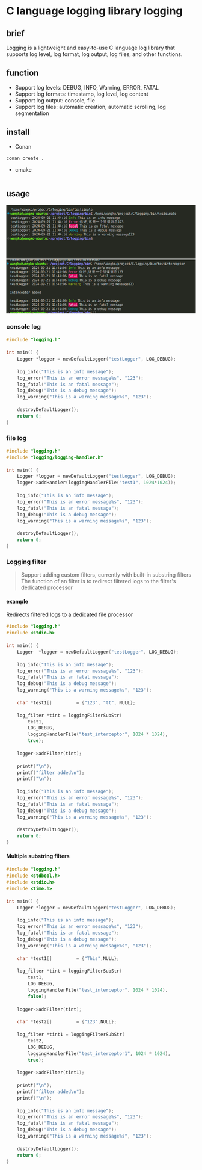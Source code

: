 # C language logging library logging

## brief

Logging is a lightweight and easy-to-use C language log library that supports log level, log format, log output, log files, and other functions.

## function
- Support log levels: DEBUG, INFO, Warning, ERROR, FATAL
- Support log formats: timestamp, log level, log content
- Support log output: console, file
- Support log files: automatic creation, automatic scrolling, log segmentation

## install
- Conan
```shell
conan create .
```
- cmake
```shell
```

## usage
![](docs/img/2024-09-21-11-44-25.png)
![](docs/img/2024-09-21-11-44-06.png)

### console log 
```c
#include "logging.h"

int main() {
    Logger *logger = newDefaultLogger("testLogger", LOG_DEBUG);

    log_info("This is an info message");
    log_error("This is an error message%s", "123");
    log_fatal("This is an fatal message");
    log_debug("This is a debug message");
    log_warning("This is a warning message%s", "123");

    destroyDefaultLogger();
    return 0;
}
```

### file log
```c
#include "logging.h"
#include "logging/logging-handler.h"

int main() {
    Logger *logger = newDefaultLogger("testLogger", LOG_DEBUG);
    logger->addHandler(loggingHandlerFile("test1", 1024*1024));

    log_info("This is an info message");
    log_error("This is an error message%s", "123");
    log_fatal("This is an fatal message");
    log_debug("This is a debug message");
    log_warning("This is a warning message%s", "123");

    destroyDefaultLogger();
    return 0;
}
```

### Logging filter 
> Support adding custom filters, currently with built-in substring filters
> The function of an filter is to redirect filtered logs to the filter's dedicated processor


#### example
Redirects filtered logs to a dedicated file processor
```c
#include "logging.h"
#include <stdio.h>

int main() {
    Logger  *logger = newDefaultLogger("testLogger", LOG_DEBUG);

    log_info("This is an info message");
    log_error("This is an error message%s", "123");
    log_fatal("This is an fatal message");
    log_debug("This is a debug message");
    log_warning("This is a warning message%s", "123");

    char *test1[]         = {"123", "tt", NULL};

    log_filter *tint = loggingFilterSubStr(
        test1,
        LOG_DEBUG,
        loggingHandlerFile("test_interceptor", 1024 * 1024),
        true);

    logger->addFilter(tint);

    printf("\n");
    printf("filter added\n");
    printf("\n");

    log_info("This is an info message");
    log_error("This is an error message%s", "123");
    log_fatal("This is an fatal message");
    log_debug("This is a debug message");
    log_warning("This is a warning message%s", "123");

    destroyDefaultLogger();
    return 0;
}
```

#### Multiple substring filters
```c
#include "logging.h"
#include <stdbool.h>
#include <stdio.h>
#include <time.h>

int main() {
    Logger *logger = newDefaultLogger("testLogger", LOG_DEBUG);

    log_info("This is an info message");
    log_error("This is an error message%s", "123");
    log_fatal("This is an fatal message");
    log_debug("This is a debug message");
    log_warning("This is a warning message%s", "123");

    char *test1[]         = {"This",NULL};

    log_filter *tint = loggingFilterSubStr(
        test1,
        LOG_DEBUG,
        loggingHandlerFile("test_interceptor", 1024 * 1024),
        false);

    logger->addFilter(tint);

    char *test2[]         = {"123",NULL};

    log_filter *tint1 = loggingFilterSubStr(
        test2,
        LOG_DEBUG,
        loggingHandlerFile("test_interceptor1", 1024 * 1024),
        true);

    logger->addFilter(tint1);

    printf("\n");
    printf("filter added\n");
    printf("\n");

    log_info("This is an info message");
    log_error("This is an error message%s", "123");
    log_fatal("This is an fatal message");
    log_debug("This is a debug message");
    log_warning("This is a warning message%s", "123");

    destroyDefaultLogger();
    return 0;
}
```

